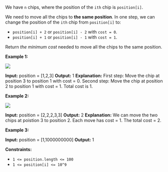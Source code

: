 
We have  `n`  chips, where the position of the  `ith`  chip is  `position[i]`.

We need to move all the chips to  **the same position**. In one step, we can change the position of the  `ith`  chip from  `position[i]`  to:

-   `position[i] + 2`  or  `position[i] - 2`  with  `cost = 0`.
-   `position[i] + 1`  or  `position[i] - 1`  with  `cost = 1`.

Return  _the minimum cost_  needed to move all the chips to the same position.

**Example 1:**

![](https://assets.leetcode.com/uploads/2020/08/15/chips_e1.jpg)

**Input:** position = [1,2,3]
**Output:** 1
**Explanation:** First step: Move the chip at position 3 to position 1 with cost = 0.
Second step: Move the chip at position 2 to position 1 with cost = 1.
Total cost is 1.

**Example 2:**

![](https://assets.leetcode.com/uploads/2020/08/15/chip_e2.jpg)

**Input:** position = [2,2,2,3,3]
**Output:** 2
**Explanation:** We can move the two chips at poistion 3 to position 2. Each move has cost = 1. The total cost = 2.

**Example 3:**

**Input:** position = [1,1000000000]
**Output:** 1

**Constraints:**

-   `1 <= position.length <= 100`
-   `1 <= position[i] <= 10^9`
